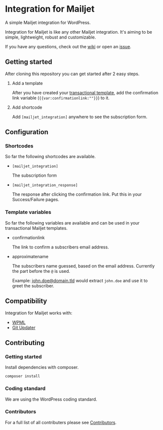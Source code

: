 # Integration for Mailjet
A simple Mailjet integration for WordPress.

Integration for Mailjet is like any other Mailjet integration. It's aiming to be simple, lightweight, robust and customizable.

If you have any questions, check out the [wiki](https://github.com/grandeljay/grandeljay-mailjet-integration/wiki) or open an [issue](https://github.com/grandeljay/grandeljay-mailjet-integration/issues).


## Getting started
After cloning this repository you can get started after 2 easy steps.

1. Add a template

    After you have created your [transactional template](https://app.mailjet.com/templates/transactional),
	add the confirmation link variable (`{{var:confirmationlink:""}}`) to it.

1. Add shortcode

    Add `[mailjet_integration]` anywhere to see the subscription form.

## Configuration

### Shortcodes
So far the following shortcodes are available.

* `[mailjet_integration]`

  The subscription form

* `[mailjet_integration_response]`

  The response after clicking the confirmation link. Put this in your Success/Failure pages.

### Template variables
So far the following variables are available and can be used in your transactional Mailjet templates.

* confirmationlink

    The link to confirm a subscribers email address.

* approximatename

    The subscribers name guessed, based on the email address. Currently the part before the `@` is used.

	Example:
	john.doe@domain.tld would extract `john.doe` and use it to greet the subscriber.


## Compatibility

Integration for Mailjet works with:

* [WPML](https://wpml.org/)
* [Git Updater](https://github.com/afragen/git-updater)


## Contributing

### Getting started
Install dependencies with composer.
```
composer install
```

### Coding standard
We are using the WordPress coding standard.

### Contributors
For a full list of all contributers please see [Contributors](https://github.com/grandeljay/grandeljay-mailjet-integration/graphs/contributors).
